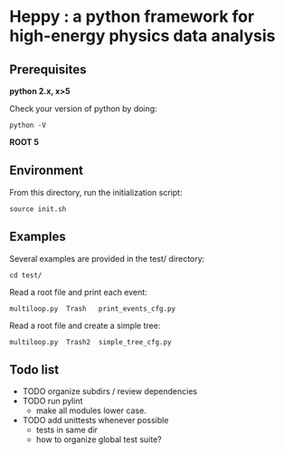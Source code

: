 Heppy : a python framework for high-energy physics data analysis 
================================================================

Prerequisites 
-------------

**python 2.x, x>5**

Check your version of python by doing: 

	python -V

**ROOT 5**

Environment
-----------

From this directory, run the initialization script:
	
	source init.sh


Examples
--------

Several examples are provided in the test/ directory:

	cd test/
	
Read a root file and print each event:

	multiloop.py  Trash   print_events_cfg.py

Read a root file and create a simple tree:

	multiloop.py  Trash2  simple_tree_cfg.py

Todo list
---------

* TODO organize subdirs / review dependencies
* TODO run pylint
  * make all modules lower case.
* TODO add unittests whenever possible
  * tests in same dir
  * how to organize global test suite?
